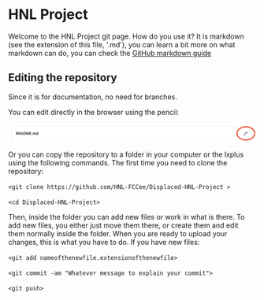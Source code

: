 # HNL Project

Welcome to the HNL Project git page.
How do you use it?
It is markdown (see the extension of this file, '.md'), you can learn a bit more on what markdown can do, you can check the [GitHub markdown guide](https://guides.github.com/features/mastering-markdown/)

## Editing the repository
Since it is for documentation, no need for branches.

You can edit directly in the browser using the pencil:

![Pencil blue](pencil.png?raw=true "Pencil in blue")

Or you can copy the repository to a folder in your computer or the lxplus using the following commands.
The first time you need to clone the repository:

`<git clone https://github.com/HNL-FCCee/Displaced-HNL-Project >`

`<cd Displaced-HNL-Project>`

Then, inside the folder you can add new files or work in what is there. To add new files, you either just move them there, or create them and edit them normally inside the folder. When you are ready to upload your changes, this is what you have to do.
If you have new files:

`<git add nameofthenewfile.extensionofthenewfile>`

`<git commit -am "Whatever message to explain your commit">`

`<git push>`
